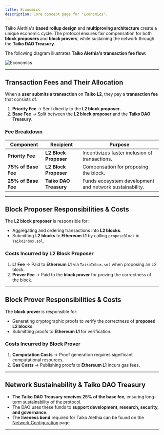 ```yaml
---
title: Economics
description: Core concept page for "Economics".
---
```


Taiko Alethia's **based rollup design** and **multiproving architecture** create a unique economic cycle. The protocol ensures fair compensation for both **block proposers** and **block provers**, while sustaining the network through the **Taiko DAO Treasury**.

The following diagram illustrates **Taiko Alethia's transaction fee flow**:

![Economics](~/assets/content/docs/taiko-alethia-protocol/based-economics.png)

---

## **Transaction Fees and Their Allocation**

When a **user submits a transaction** on **Taiko L2**, they pay a **transaction fee** that consists of:

1. **Priority Fee** → Sent directly to the **L2 block proposer**.
2. **Base Fee** → Split between the **L2 block proposer** and the **Taiko DAO Treasury**.

### **Fee Breakdown**

| Component           | Recipient              | Purpose                                                 |
| ------------------- | ---------------------- | ------------------------------------------------------- |
| **Priority Fee**    | **L2 Block Proposer**  | Incentivizes faster inclusion of transactions.          |
| **75% of Base Fee** | **L2 Block Proposer**  | Compensation for proposing the block.                   |
| **25% of Base Fee** | **Taiko DAO Treasury** | Funds ecosystem development and network sustainability. |

---

## **Block Proposer Responsibilities & Costs**

The **L2 block proposer** is responsible for:

- Aggregating and ordering transactions into **L2 blocks**.
- Submitting **L2 blocks** to **Ethereum L1** by calling `proposeBlock` in `TaikoInbox.sol`.

### **Costs Incurred by L2 Block Proposer**

1. **L1 Fee** → Paid to **Ethereum L1** via `TaikoInbox.sol` when proposing an L2 block.
2. **Prover Fee** → Paid to the **block prover** for proving the correctness of the block.

---

## **Block Prover Responsibilities & Costs**

The **block prover** is responsible for:

- Generating cryptographic proofs to verify the correctness of **proposed L2 blocks**.
- Submitting proofs to **Ethereum L1** for verification.

### **Costs Incurred by Block Prover**

1. **Computation Costs** → Proof generation requires significant computational resources.
2. **Gas Costs** → Publishing proofs to **Ethereum L1** incurs gas fees.

---

## **Network Sustainability & Taiko DAO Treasury**

- **The Taiko DAO Treasury receives 25% of the base fee**, ensuring long-term sustainability of the protocol.
- The DAO uses these funds to **support development, research, security, and governance**.
- The **liveness bond** required for Taiko Alethia can be found on the [Network Configuration](/network-reference/network-configuration) page.

---
